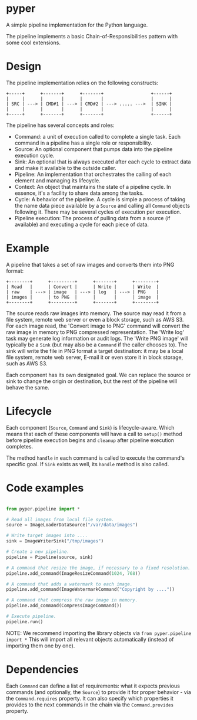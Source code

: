# pyper

A simple pipeline implementation for the Python language.

The pipeline implements a basic Chain-of-Responsibilities pattern with some cool
extensions.

# Design

The pipeline implementation relies on the following constructs:

```
+-----+      +-------+      +-------+                  +------+
|     |      |       |      |       |                  |      |
| SRC | ---> | CMD#1 | ---> | CMD#2 | ---> ..... --->  | SINK |
|     |      |       |      |       |                  |      |
+-----+      +-------+      +-------+                  +------+
```

The pipeline has several concepts and roles:

* Command: a unit of execution called to complete a single task. Each command in a
  pipeline has a single role or responsibility.
* Source: An optional component that pumps data into the pipeline execution cycle.
* Sink: An optional that is always executed after each cycle to extract data and
  make it available to the outside caller.
* Pipeline: An implementation that orchestrates the calling of each element and
  managing its lifecycle.
* Context: An object that maintains the state of a pipeline cycle. In essence, it's
  a facility to share data among the tasks.
* Cycle: A behavior of the pipeline. A cycle is simple a process of taking the name
  data piece available by a `Source` and calling all `Command` objects following it.
  There may be several cycles of execution per execution.
* Pipeline execution: The process of pulling data from a source (if available) and
  executing a cycle for each piece of data.

# Example

A pipeline that takes a set of raw images and converts them into PNG format:

```
+--------+      +---------+      +-------+      +--------+
| Read   |      | Convert |      | Write |      | Write  |
| raw    | ---> | image   | ---> | log   | ---> | PNG    |
| images |      | to PNG  |      |       |      | image  |
+--------+      +---------+      +-------+      +--------+
```

The source reads raw images into memory. The source may read it from a file system,
remote web server or even a block storage, such as AWS S3.
For each image read, the 'Convert image to PNG' command will convert the raw image
in memory to PNG compressed representation.
The 'Write log' task may generate log information or audit logs.
The 'Write PNG image' will typically be a `Sink` (but may also be a `Command` if
the caller chooses to). The sink will write the file in PNG format a target
destination: it may be a local file system, remote web server, E-mail it or
even store it in block storage, such as AWS S3.

Each component has its own designated goal. We can replace the source or sink to
change the origin or destination, but the rest of the pipeline will behave the
same.

# Lifecycle

Each component (`Source`, `Command` and `Sink`) is lifecycle-aware. Which means that
each of these components will have a call to `setup()` method before pipeline
execution begins and `cleanup` after pipeline execution completes.

The method `handle` in each command is called to execute the command's specific
goal. If `Sink` exists as well, its `handle` method is also called.

# Code examples

```python

from pyper.pipeline import *

# Read all images from local file system.
source = ImageLoaderDataSource("/var/data/images")

# Write target images into ....
sink = ImageWriterSink("/tmp/images")

# Create a new pipeline.
pipeline = Pipeline(source, sink)

# A command that resize the image, if necessary to a fixed resolution.
pipeline.add_command(ImageResizeCommand(1024, 768))

# A command that adds a watermark to each image. 
pipeline.add_command(ImageWatermarkCommand("Copyright by ...."))

# A command that compress the raw image in memory.
pipeline.add_command(CompressImageCommand())

# Execute pipeline.
pipeline.run()
```
NOTE: We recommend importing the library objects via `from pyper.pipeline import *`
This will import all relevant objects automatically (instead of importing them
one by one).

# Dependencies

Each `Command` can define a list of requirements: what it expects previous commands (and optionally, the `Source`)
to provide it for proper behavior - via the `Command.requires` property.
It can also specify which properties it provides to the next commands in the chain via the `Command.provides` property.
